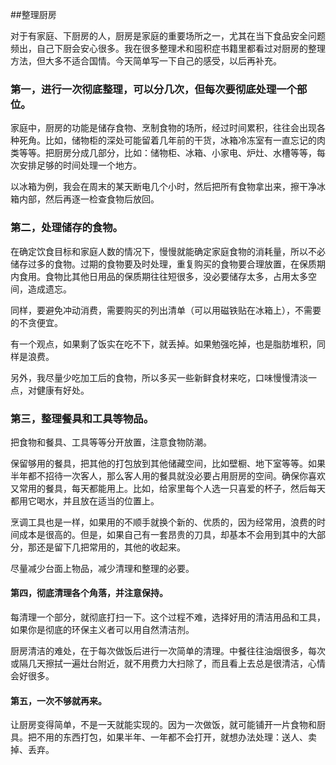 ##整理厨房

对于有家庭、下厨房的人，厨房是家庭的重要场所之一，尤其在当下食品安全问题频出，自己下厨会安心很多。我在很多整理术和囤积症书籍里都看过对厨房的整理方法，但大多不适合国情。今天简单写一下自己的感受，以后再补充。

### 第一，进行一次彻底整理，可以分几次，但每次要彻底处理一个部位。

家庭中，厨房的功能是储存食物、烹制食物的场所，经过时间累积，往往会出现各种死角。比如，储物柜的深处可能留着几年前的干货，冰箱冷冻室有一直忘记的肉类等等。把厨房分成几部分，比如：储物柜、冰箱、小家电、炉灶、水槽等等，每次安排足够的时间处理一个地方。

以冰箱为例，我会在周末的某天断电几个小时，然后把所有食物拿出来，擦干净冰箱内部，然后再逐一检查食物后放回。

### 第二，处理储存的食物。

在确定饮食目标和家庭人数的情况下，慢慢就能确定家庭食物的消耗量，所以不必储存过多的食物。过期的食物要及时处理，重复购买的食物要合理放置，在保质期内食用。食物比其他日用品的保质期往往短很多，没必要储存太多，占用太多空间，造成遗忘。

同样，要避免冲动消费，需要购买的列出清单（可以用磁铁贴在冰箱上），不需要的不贪便宜。

有一个观点，如果剩了饭实在吃不下，就丢掉。如果勉强吃掉，也是脂肪堆积，同样是浪费。

另外，我尽量少吃加工后的食物，所以多买一些新鲜食材来吃，口味慢慢清淡一点，对健康有好处。

### 第三，整理餐具和工具等物品。

把食物和餐具、工具等等分开放置，注意食物防潮。

保留够用的餐具，把其他的打包放到其他储藏空间，比如壁橱、地下室等等。如果半年都不招待一次客人，那么客人用的餐具就没必要占用厨房的空间。确保你喜欢又常用的餐具，每天都能用上。比如，给家里每个人选一只喜爱的杯子，然后每天都用它喝水，并且放在适当的位置上。

烹调工具也是一样，如果用的不顺手就换个新的、优质的，因为经常用，浪费的时间成本是很高的。但是，如果自己有一套昂贵的刀具，却基本不会用到其中的大部分，那还是留下几把常用的，其他的收起来。

尽量减少台面上物品，减少清理和整理的必要。

#### 第四，彻底清理各个角落，并注意保持。

每清理一个部分，就彻底打扫一下。这个过程不难，选择好用的清洁用品和工具，如果你是彻底的环保主义者可以用自然清洁剂。

厨房清洁的难处，在于每次做饭后进行一次简单的清理。中餐往往油烟很多，每次或隔几天擦拭一遍灶台附近，就不用费力大扫除了，而且看上去总是很清洁，心情会好很多。

#### 第五，一次不够就再来。

让厨房变得简单，不是一天就能实现的。因为一次做饭，就可能铺开一片食物和厨具。把不用的东西打包，如果半年、一年都不会打开，就想办法处理：送人、卖掉、丢弃。


